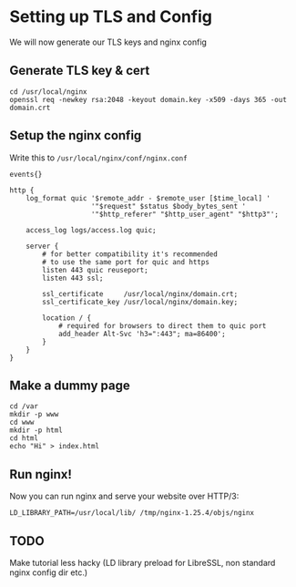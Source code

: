 # Setting up TLS and Config

We will now generate our TLS keys and nginx config

## Generate TLS key & cert

```
cd /usr/local/nginx
openssl req -newkey rsa:2048 -keyout domain.key -x509 -days 365 -out domain.crt
```

## Setup the nginx config

Write this to `/usr/local/nginx/conf/nginx.conf`

```
events{}

http {
    log_format quic '$remote_addr - $remote_user [$time_local] '
                    '"$request" $status $body_bytes_sent '
                    '"$http_referer" "$http_user_agent" "$http3"';

    access_log logs/access.log quic;

    server {
        # for better compatibility it's recommended
        # to use the same port for quic and https
        listen 443 quic reuseport;
        listen 443 ssl;

        ssl_certificate     /usr/local/nginx/domain.crt;
        ssl_certificate_key /usr/local/nginx/domain.key;

        location / {
            # required for browsers to direct them to quic port
            add_header Alt-Svc 'h3=":443"; ma=86400';
        }
    }
}
```

## Make a dummy page

```
cd /var
mkdir -p www
cd www
mkdir -p html
cd html
echo "Hi" > index.html
```

## Run nginx!

Now you can run nginx and serve your website over HTTP/3:

```
LD_LIBRARY_PATH=/usr/local/lib/ /tmp/nginx-1.25.4/objs/nginx
```

## TODO

Make tutorial less hacky (LD library preload for LibreSSL, non standard nginx config dir etc.)
